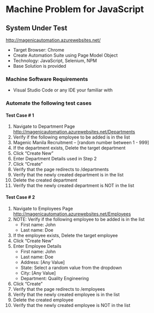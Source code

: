 # Machine Problem for JavaScript


## System Under Test
http://magenicautomation.azurewebsites.net/ 

- Target Browser: Chrome
- Create Automation Suite using Page Model Object
- Technology: JavaScript, Selenium, NPM
- Base Solution is provided

### Machine Software Requirements
- Visual Studio Code or any IDE your familiar with


### Automate the following test cases

#### Test Case # 1
1. Navigate to Department Page
http://magenicautomation.azurewebsites.net/Departments 
2. Verify if the following employee to be added is in the list
3. Magenic Manila Recruitment – [random number between 1 - 999]
4. If the department exists, Delete the target department
5. Click “Create New”
6. Enter Department Details used in Step 2
7. Click “Create”
8. Verify that the page redirects to /departments
9. Verify that the newly created department is in the list
10. Delete the created department
11. Verify that the newly created department is NOT in the list

#### Test Case # 2
1. Navigate to Employees Page
http://magenicautomation.azurewebsites.net/Employees 
2. NOTE: Verify if the following employee to be added is in the list
   - First name: John
   - Last name: Doe
3. If the employee exists, Delete the target employee
4. Click “Create New”
5. Enter Employee Details
   - First name: John
   - Last name: Doe
   - Address: [Any Value]
   - State: Select a random value from the dropdown
   - City: [Any Value]
   - Department: Quality Engineering
6. Click “Create”
7. Verify that the page redirects to /employees
8. Verify that the newly created employee is in the list
9. Delete the created employee
10. Verify that the newly created employee is NOT in the list
